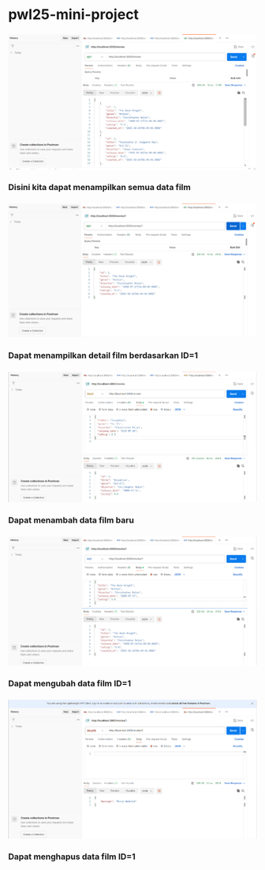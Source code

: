 # pwl25-mini-project
###
![Output Program](GET-movies.png)
### Disini kita dapat menampilkan semua data film
###
![Output Program](GET-movies1.png)
### Dapat menampilkan detail film berdasarkan ID=1
###
![Output Program](POST-movies.png)
### Dapat menambah data film baru
###
![Output Program](PUT-movies1.png)
### Dapat mengubah data film ID=1
###
![Output Program](DELETE-movies1.png)
### Dapat menghapus data film ID=1
